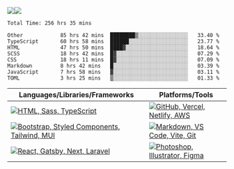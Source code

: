 ![](https://github-readme-streak-stats.herokuapp.com/?user=dnhn&theme=dark&hide_border=true)![](https://github-readme-stats.vercel.app/api/top-langs/?username=dnhn&theme=dark&hide_border=true&include_all_commits=true&count_private=true&layout=compact)

<!--START_SECTION:waka-->

```text
Total Time: 256 hrs 35 mins

Other            85 hrs 42 mins  ████████▒░░░░░░░░░░░░░░░░   33.40 %
TypeScript       60 hrs 58 mins  ██████░░░░░░░░░░░░░░░░░░░   23.77 %
HTML             47 hrs 50 mins  ████▓░░░░░░░░░░░░░░░░░░░░   18.64 %
SCSS             18 hrs 42 mins  █▓░░░░░░░░░░░░░░░░░░░░░░░   07.29 %
CSS              18 hrs 11 mins  █▓░░░░░░░░░░░░░░░░░░░░░░░   07.09 %
Markdown         8 hrs 42 mins   █░░░░░░░░░░░░░░░░░░░░░░░░   03.39 %
JavaScript       7 hrs 58 mins   ▓░░░░░░░░░░░░░░░░░░░░░░░░   03.11 %
TOML             3 hrs 25 mins   ▒░░░░░░░░░░░░░░░░░░░░░░░░   01.33 %
```

<!--END_SECTION:waka-->

|Languages/Libraries/Frameworks|Platforms/Tools|
|-|-|
|[![HTML, Sass, TypeScript](https://skillicons.dev/icons?i=html,sass,ts)](https://skillicons.dev)|[![GitHub, Vercel, Netlify, AWS](https://skillicons.dev/icons?i=github,vercel,netlify,aws)](https://skillicons.dev)|
|[![Bootstrap, Styled Components, Tailwind, MUI](https://skillicons.dev/icons?i=bootstrap,styledcomponents,tailwind,materialui)](https://skillicons.dev)|[![Markdown, VS Code, Vite, Git](https://skillicons.dev/icons?i=markdown,vscode,vite,git)](https://skillicons.dev)|
|[![React, Gatsby, Next, Laravel](https://skillicons.dev/icons?i=react,gatsby,next,laravel)](https://skillicons.dev)|[![Photoshop, Illustrator, Figma](https://skillicons.dev/icons?i=ps,ai,figma)](https://skillicons.dev)|
